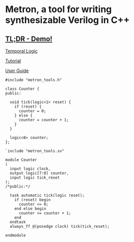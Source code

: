 # Metron, a tool for writing synthesizable Verilog in C++

## [TL;DR - Demo!](app/index.html)

[Temporal Logic](TemporalLogic.md)

[Tutorial](Tutorial.md)

[User Guide](UserGuide.md)


```
#include "metron_tools.h"

class Counter {
public:

  void tick(logic<1> reset) {
    if (reset) {
      counter = 0;
    } else {
      counter = counter + 1;
    }
  }

  logic<8> counter;
};
```

```
`include "metron_tools.sv"

module Counter
(
  input logic clock,
  output logic[7:0] counter,
  input logic tick_reset
);
/*public:*/

  task automatic tick(logic reset);
    if (reset) begin
      counter <= 0;
    end else begin
      counter <= counter + 1;
    end
  endtask
  always_ff @(posedge clock) tick(tick_reset);

endmodule
```
